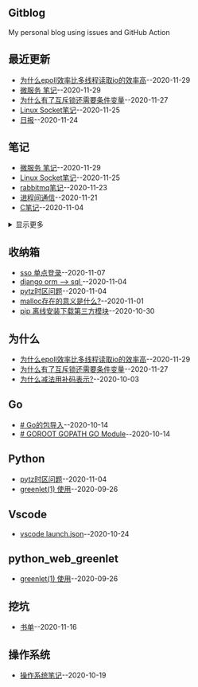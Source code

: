 ## Gitblog
My personal blog using issues and GitHub Action
## 最近更新
- [为什么epoll效率比多线程读取io的效率高](https://github.com/chaleaoch/gitblog/issues/36)--2020-11-29
- [微服务 笔记](https://github.com/chaleaoch/gitblog/issues/35)--2020-11-29
- [为什么有了互斥锁还需要条件变量](https://github.com/chaleaoch/gitblog/issues/34)--2020-11-27
- [Linux Socket笔记](https://github.com/chaleaoch/gitblog/issues/33)--2020-11-25
- [日报](https://github.com/chaleaoch/gitblog/issues/31)--2020-11-24
## 笔记
- [微服务 笔记](https://github.com/chaleaoch/gitblog/issues/35)--2020-11-29
- [Linux Socket笔记](https://github.com/chaleaoch/gitblog/issues/33)--2020-11-25
- [rabbitmq笔记](https://github.com/chaleaoch/gitblog/issues/30)--2020-11-23
- [进程间通信](https://github.com/chaleaoch/gitblog/issues/29)--2020-11-21
- [C笔记](https://github.com/chaleaoch/gitblog/issues/25)--2020-11-04
<details><summary>显示更多</summary>

- [bash学习笔记](https://github.com/chaleaoch/gitblog/issues/21)--2020-11-01
- [numpy学习笔记](https://github.com/chaleaoch/gitblog/issues/19)--2020-10-31
- [vscode launch.json](https://github.com/chaleaoch/gitblog/issues/15)--2020-10-24
- [操作系统笔记](https://github.com/chaleaoch/gitblog/issues/14)--2020-10-19
- [C预处理器](https://github.com/chaleaoch/gitblog/issues/11)--2020-10-04
- [typedef](https://github.com/chaleaoch/gitblog/issues/10)--2020-10-04
- [x86架构32位处理器寄存器](https://github.com/chaleaoch/gitblog/issues/9)--2020-10-03
- [# GDT与LDT](https://github.com/chaleaoch/gitblog/issues/7)--2020-10-03
- [参考书目](https://github.com/chaleaoch/gitblog/issues/5)--2020-09-29
</details>

## 收纳箱
- [sso 单点登录](https://github.com/chaleaoch/gitblog/issues/26)--2020-11-07
- [django orm --> sql ](https://github.com/chaleaoch/gitblog/issues/24)--2020-11-04
- [pytz时区问题](https://github.com/chaleaoch/gitblog/issues/23)--2020-11-04
- [malloc存在的意义是什么?](https://github.com/chaleaoch/gitblog/issues/22)--2020-11-01
- [pip 离线安装下载第三方模块](https://github.com/chaleaoch/gitblog/issues/18)--2020-10-30
## 为什么
- [为什么epoll效率比多线程读取io的效率高](https://github.com/chaleaoch/gitblog/issues/36)--2020-11-29
- [为什么有了互斥锁还需要条件变量](https://github.com/chaleaoch/gitblog/issues/34)--2020-11-27
- [为什么减法用补码表示?](https://github.com/chaleaoch/gitblog/issues/8)--2020-10-03
## Go
- [# Go的包导入](https://github.com/chaleaoch/gitblog/issues/13)--2020-10-14
- [# GOROOT GOPATH GO Module](https://github.com/chaleaoch/gitblog/issues/12)--2020-10-14
## Python
- [pytz时区问题](https://github.com/chaleaoch/gitblog/issues/23)--2020-11-04
- [greenlet(1) 使用](https://github.com/chaleaoch/gitblog/issues/4)--2020-09-26
## Vscode
- [vscode launch.json](https://github.com/chaleaoch/gitblog/issues/15)--2020-10-24
## python_web_greenlet
- [greenlet(1) 使用](https://github.com/chaleaoch/gitblog/issues/4)--2020-09-26
## 挖坑
- [书单](https://github.com/chaleaoch/gitblog/issues/28)--2020-11-16
## 操作系统
- [操作系统笔记](https://github.com/chaleaoch/gitblog/issues/14)--2020-10-19
